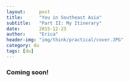 ```yaml
---
layout:     post
title:      "You in Southeast Asia"
subtitle:   "Part II: My Itinerary"
date:       2015-12-23
author:     "Erica"
header-img: "img/think/practical/cover.JPG"
category: du
tags: [du]
---
```


<h3 class="section-heading">Coming soon!</h3>